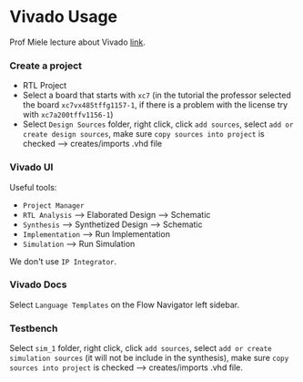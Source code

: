 # Vivado Usage
Prof Miele lecture about Vivado [link](https://politecnicomilano.webex.com/recordingservice/sites/politecnicomilano/recording/68ca392e3fc8103a9b2b0050568221e0/playback).

### Create a project
* RTL Project
* Select a board that starts with `xc7` (in the tutorial the professor selected the board `xc7vx485tffg1157-1`, if there is a problem with the license try with `xc7a200tffv1156-1`)
* Select `Design Sources` folder, right click, click `add sources`, select `add or create design sources`,  make sure `copy sources into project` is checked --> creates/imports .vhd file

### Vivado UI
Useful tools:
* `Project Manager`
* `RTL Analysis` --> Elaborated Design --> Schematic
* `Synthesis` --> Synthetized Design --> Schematic
* `Implementation` --> Run Implementation
* `Simulation` --> Run Simulation

We don't use `IP Integrator`.

### Vivado Docs
Select `Language Templates` on the Flow Navigator left sidebar.

### Testbench
Select `sim_1` folder, right click, click `add sources`, select `add or create simulation sources` (it will not be include in the synthesis), make sure `copy sources into project` is checked --> creates/imports .vhd file.